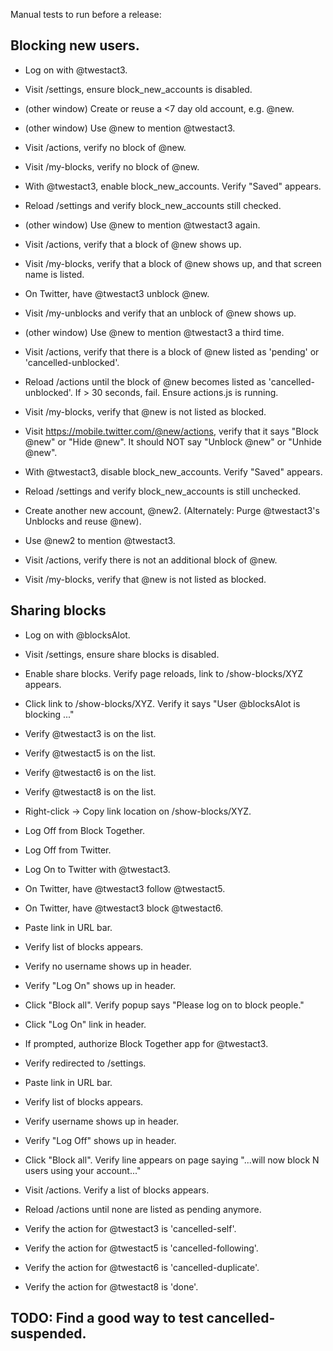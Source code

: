 Manual tests to run before a release:

## Blocking new users.

- Log on with @twestact3.
- Visit /settings, ensure block_new_accounts is disabled.
- (other window) Create or reuse a <7 day old account, e.g. @new.
- (other window) Use @new to mention @twestact3.
- Visit /actions, verify no block of @new.
- Visit /my-blocks, verify no block of @new.


- With @twestact3, enable block_new_accounts. Verify "Saved" appears.
- Reload /settings and verify block_new_accounts still checked.
- (other window) Use @new to mention @twestact3 again.
- Visit /actions, verify that a block of @new shows up.
- Visit /my-blocks, verify that a block of @new shows up, and that screen name
   is listed.

- On Twitter, have @twestact3 unblock @new.
- Visit /my-unblocks and verify that an unblock of @new shows up.
- (other window) Use @new to mention @twestact3 a third time.
- Visit /actions, verify that there is a block of @new listed as 'pending' or
  'cancelled-unblocked'.
- Reload /actions until the block of @new becomes listed as
  'cancelled-unblocked'. If > 30 seconds, fail. Ensure actions.js is running.
- Visit /my-blocks, verify that @new is not listed as blocked.
- Visit https://mobile.twitter.com/@new/actions, verify that it says "Block
   @new" or "Hide @new". It should NOT say "Unblock @new" or "Unhide @new".

- With @twestact3, disable block_new_accounts. Verify "Saved" appears.
- Reload /settings and verify block_new_accounts is still unchecked.
- Create another new account, @new2. (Alternately: Purge @twestact3's Unblocks
     and reuse @new).
- Use @new2 to mention @twestact3.
- Visit /actions, verify there is not an additional block of @new.
- Visit /my-blocks, verify that @new is not listed as blocked.

## Sharing blocks

- Log on with @blocksAlot.
- Visit /settings, ensure share blocks is disabled.
- Enable share blocks. Verify page reloads, link to /show-blocks/XYZ appears.
- Click link to /show-blocks/XYZ. Verify it says "User @blocksAlot is blocking ..."
- Verify @twestact3 is on the list.
- Verify @twestact5 is on the list.
- Verify @twestact6 is on the list.
- Verify @twestact8 is on the list.
- Right-click -> Copy link location on /show-blocks/XYZ.
- Log Off from Block Together.
- Log Off from Twitter.
- Log On to Twitter with @twestact3.
- On Twitter, have @twestact3 follow @twestact5.
- On Twitter, have @twestact3 block @twestact6.

- Paste link in URL bar.
- Verify list of blocks appears.
- Verify no username shows up in header.
- Verify "Log On" shows up in header.
- Click "Block all". Verify popup says "Please log on to block people."
- Click "Log On" link in header.
- If prompted, authorize Block Together app for @twestact3.
- Verify redirected to /settings.
- Paste link in URL bar.
- Verify list of blocks appears.
- Verify username shows up in header.
- Verify "Log Off" shows up in header.
- Click "Block all". Verify line appears on page saying "...will
   now block N users using your account..."
- Visit /actions. Verify a list of blocks appears.
- Reload /actions until none are listed as pending anymore.
- Verify the action for @twestact3 is 'cancelled-self'.
- Verify the action for @twestact5 is 'cancelled-following'.
- Verify the action for @twestact6 is 'cancelled-duplicate'.
- Verify the action for @twestact8 is 'done'.

## TODO: Find a good way to test cancelled-suspended.
